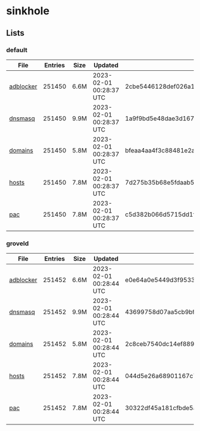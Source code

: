 # sinkhole

## Lists

### default

|File|Entries|Size|Updated|Hash|
|-|-|-|-|-|
|[adblocker](https://raw.githubusercontent.com/groveld/sinkhole/lists/default/adblocker.txt)|251450|6.6M|2023-02-01 00:28:37 UTC|2cbe5446128def026a1736ae290c0d45c1b570ae5f965440d1515236d25a67b5|
|[dnsmasq](https://raw.githubusercontent.com/groveld/sinkhole/lists/default/dnsmasq.txt)|251450|9.9M|2023-02-01 00:28:37 UTC|1a9f9bd5e48dae3d16738c962b68655e4154c6636089ee9a4d4b6cd30f6138d7|
|[domains](https://raw.githubusercontent.com/groveld/sinkhole/lists/default/domains.txt)|251450|5.8M|2023-02-01 00:28:37 UTC|bfeaa4aa4f3c88481e2adff6d469b2eb8c0ca7da731eaa2a05e198b6ac18e9ef|
|[hosts](https://raw.githubusercontent.com/groveld/sinkhole/lists/default/hosts.txt)|251450|7.8M|2023-02-01 00:28:37 UTC|7d275b35b68e5fdaab5875a664988bb56603397b25a3c7939c8883443de0be04|
|[pac](https://raw.githubusercontent.com/groveld/sinkhole/lists/default/pac.txt)|251450|7.8M|2023-02-01 00:28:37 UTC|c5d382b066d5715dd1f79040c962d00ac42eff91efb4ce54b684280a027af1e9|

### groveld

|File|Entries|Size|Updated|Hash|
|-|-|-|-|-|
|[adblocker](https://raw.githubusercontent.com/groveld/sinkhole/lists/groveld/adblocker.txt)|251452|6.6M|2023-02-01 00:28:44 UTC|e0e64a0e5449d3f953346b6087462b8d4922c3ddd966de79131344c5c84e729e|
|[dnsmasq](https://raw.githubusercontent.com/groveld/sinkhole/lists/groveld/dnsmasq.txt)|251452|9.9M|2023-02-01 00:28:44 UTC|43699758d07aa5cb9bf9a87b86ceef7fde39e822baa44eb960bac5d464b09493|
|[domains](https://raw.githubusercontent.com/groveld/sinkhole/lists/groveld/domains.txt)|251452|5.8M|2023-02-01 00:28:44 UTC|2c8ceb7540dc14ef8893fbad00d87803549c4380521c92d1cdb2116acbaa44af|
|[hosts](https://raw.githubusercontent.com/groveld/sinkhole/lists/groveld/hosts.txt)|251452|7.8M|2023-02-01 00:28:44 UTC|044d5e26a68901167c71867b6add4cfdc68529e1c75fa9576322f32603859a8b|
|[pac](https://raw.githubusercontent.com/groveld/sinkhole/lists/groveld/pac.txt)|251452|7.8M|2023-02-01 00:28:44 UTC|30322df45a181cfbde5a1d09cd46b26bbbb99ff1ef5f1353f28bedfb57511853|
